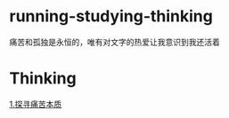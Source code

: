 # running-studying-thinking
痛苦和孤独是永恒的，唯有对文字的热爱让我意识到我还活着
# Thinking
[1.探寻痛苦本质](https://github.com/RaguelFoReveR/running-studying-thinking/issues/1)
